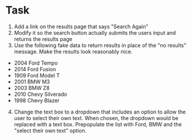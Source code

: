 Task
========
1. Add a link on the results page that says "Search Again"
2. Modify it so the search button actually submits the users input and returns the results page
3. Use the following fake data to return results in place of the "no results" message. Make the results look reasonably nice.
  * 2004 Ford Tempo
  * 2014 Ford Fusion
  * 1909 Ford Model T
  * 2001 BMW M3
  * 2003 BMW Z8
  * 2010 Chevy Silverado
  * 1998 Chevy Blazer
4. Change the text box to a dropdown that includes an option to allow the user to select their own text. When chosen, the dropdown would be replaced with a text box. Prepopulate the list with Ford, BMW and the "select their own text" option.
